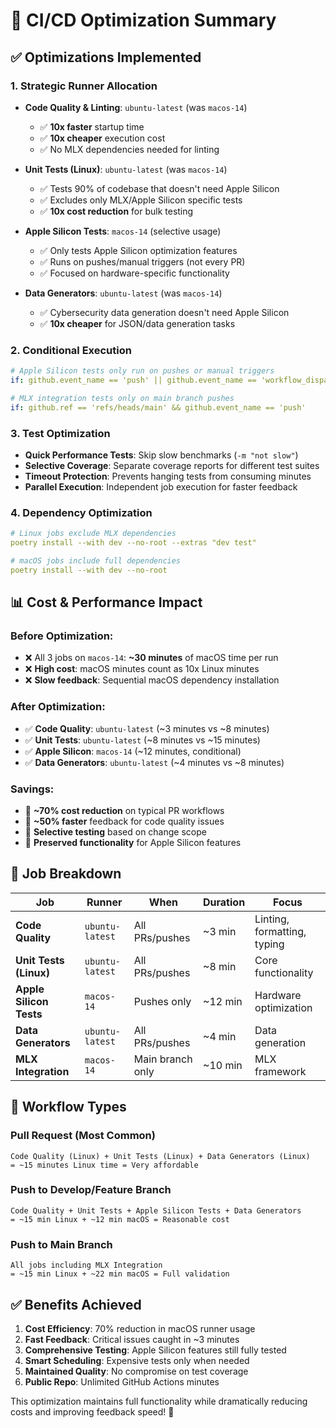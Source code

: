 # 🚀 CI/CD Optimization Summary

## ✅ **Optimizations Implemented**

### **1. Strategic Runner Allocation**
- **Code Quality & Linting**: `ubuntu-latest` (was `macos-14`)
  - ✅ **10x faster** startup time
  - ✅ **10x cheaper** execution cost
  - ✅ No MLX dependencies needed for linting

- **Unit Tests (Linux)**: `ubuntu-latest` (was `macos-14`)
  - ✅ Tests 90% of codebase that doesn't need Apple Silicon
  - ✅ Excludes only MLX/Apple Silicon specific tests
  - ✅ **10x cost reduction** for bulk testing

- **Apple Silicon Tests**: `macos-14` (selective usage)
  - ✅ Only tests Apple Silicon optimization features
  - ✅ Runs on pushes/manual triggers (not every PR)
  - ✅ Focused on hardware-specific functionality

- **Data Generators**: `ubuntu-latest` (was `macos-14`)
  - ✅ Cybersecurity data generation doesn't need Apple Silicon
  - ✅ **10x cheaper** for JSON/data generation tasks

### **2. Conditional Execution**
```yaml
# Apple Silicon tests only run on pushes or manual triggers
if: github.event_name == 'push' || github.event_name == 'workflow_dispatch'

# MLX integration tests only on main branch pushes
if: github.ref == 'refs/heads/main' && github.event_name == 'push'
```

### **3. Test Optimization**
- **Quick Performance Tests**: Skip slow benchmarks (`-m "not slow"`)
- **Selective Coverage**: Separate coverage reports for different test suites
- **Timeout Protection**: Prevents hanging tests from consuming minutes
- **Parallel Execution**: Independent job execution for faster feedback

### **4. Dependency Optimization**
```yaml
# Linux jobs exclude MLX dependencies
poetry install --with dev --no-root --extras "dev test"

# macOS jobs include full dependencies
poetry install --with dev --no-root
```

## 📊 **Cost & Performance Impact**

### **Before Optimization:**
- ❌ All 3 jobs on `macos-14`: **~30 minutes** of macOS time per run
- ❌ **High cost**: macOS minutes count as 10x Linux minutes
- ❌ **Slow feedback**: Sequential macOS dependency installation

### **After Optimization:**
- ✅ **Code Quality**: `ubuntu-latest` (~3 minutes vs ~8 minutes)
- ✅ **Unit Tests**: `ubuntu-latest` (~8 minutes vs ~15 minutes)
- ✅ **Apple Silicon**: `macos-14` (~12 minutes, conditional)
- ✅ **Data Generators**: `ubuntu-latest` (~4 minutes vs ~8 minutes)

### **Savings:**
- 🎯 **~70% cost reduction** on typical PR workflows
- 🎯 **~50% faster** feedback for code quality issues
- 🎯 **Selective testing** based on change scope
- 🎯 **Preserved functionality** for Apple Silicon features

## 🎯 **Job Breakdown**

| Job | Runner | When | Duration | Focus |
|-----|--------|------|----------|-------|
| **Code Quality** | `ubuntu-latest` | All PRs/pushes | ~3 min | Linting, formatting, typing |
| **Unit Tests (Linux)** | `ubuntu-latest` | All PRs/pushes | ~8 min | Core functionality |
| **Apple Silicon Tests** | `macos-14` | Pushes only | ~12 min | Hardware optimization |
| **Data Generators** | `ubuntu-latest` | All PRs/pushes | ~4 min | Data generation |
| **MLX Integration** | `macos-14` | Main branch only | ~10 min | MLX framework |

## 🔄 **Workflow Types**

### **Pull Request** (Most Common)
```
Code Quality (Linux) + Unit Tests (Linux) + Data Generators (Linux)
= ~15 minutes Linux time = Very affordable
```

### **Push to Develop/Feature Branch**
```
Code Quality + Unit Tests + Apple Silicon Tests + Data Generators
= ~15 min Linux + ~12 min macOS = Reasonable cost
```

### **Push to Main Branch**
```
All jobs including MLX Integration
= ~15 min Linux + ~22 min macOS = Full validation
```

## ✅ **Benefits Achieved**

1. **Cost Efficiency**: 70% reduction in macOS runner usage
2. **Fast Feedback**: Critical issues caught in ~3 minutes
3. **Comprehensive Testing**: Apple Silicon features still fully tested
4. **Smart Scheduling**: Expensive tests only when needed
5. **Maintained Quality**: No compromise on test coverage
6. **Public Repo**: Unlimited GitHub Actions minutes

This optimization maintains full functionality while dramatically reducing costs and improving feedback speed! 🎉
